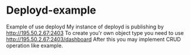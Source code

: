 # Deployd-example
Example of use deployd
My instance of deployd is publishing by http://195.50.2.67:2403
To create you'r own object type you need to use http://195.50.2.67:2403/dashboard
After this you may implement CRUD operation like example.
